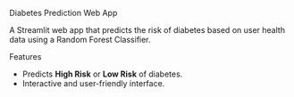 Diabetes Prediction Web App

A Streamlit web app that predicts the risk of diabetes based on user health data using a Random Forest Classifier.

Features
- Predicts **High Risk** or **Low Risk** of diabetes.
- Interactive and user-friendly interface.
